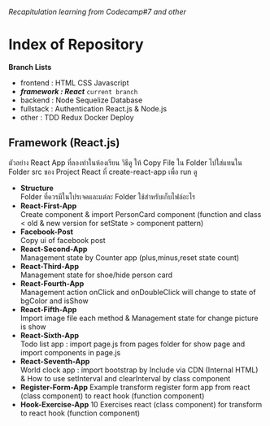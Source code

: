 _Recapitulation learning from Codecamp#7 and other_

# Index of Repository

**Branch Lists**

- frontend : HTML CSS Javascript
- **_framework : React_** `current branch`
- backend : Node Sequelize Database
- fullstack : Authentication React.js & Node.js
- other : TDD Redux Docker Deploy

## Framework (React.js)

ตัวอย่าง React App ที่ลองทำในห้องเรียน วิธีดู ให้ Copy File ใน Folder ไปใส่แทนใน Folder src ของ Project React ที่ create-react-app เพื่อ run ดู <br/>

- **Structure** <br/>
  Folder ที่ควรมีในโปรเจคและแต่ละ Folder ใช้สำหรับเก็บไฟล์อะไร
- **React-First-App** <br/>
  Create component & import PersonCard component (function and class < old & new version for setState > component pattern)
- **Facebook-Post** <br/>
  Copy ui of facebook post
- **React-Second-App** <br/>
  Management state by Counter app (plus,minus,reset state count)
- **React-Third-App** <br/>
  Management state for shoe/hide person card
- **React-Fourth-App** <br/>
  Management action onClick and onDoubleClick will change to state of bgColor and isShow
- **React-Fifth-App** <br/>
  Import image file each method & Management state for change picture is show
- **React-Sixth-App** <br/>
  Todo list app : import page.js from pages folder for show page and import components in page.js
- **React-Seventh-App** <br/>
  World clock app : import bootstrap by Include via CDN (Internal HTML) & How to use setInterval and clearInterval by class component
- **Register-Form-App**
  Example transform register form app from react (class component) to react hook (function component)
- **Hook-Exercise-App**
  10 Exercises react (class component) for transform to react hook (function component)
